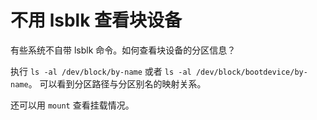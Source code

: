# 不用 lsblk 查看块设备

有些系统不自带 lsblk 命令。如何查看块设备的分区信息？

执行 `ls -al /dev/block/by-name` 或者 `ls -al /dev/block/bootdevice/by-name`。
可以看到分区路径与分区别名的映射关系。

还可以用 `mount` 查看挂载情况。
